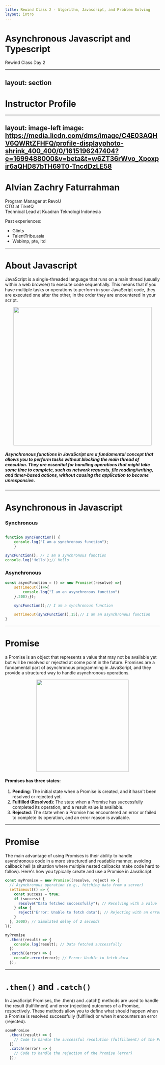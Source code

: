 ```yaml
---
title: Rewind Class 2 - Algorithm, Javascript, and Problem Solving
layout: intro
---
```


# Asynchronous Javascript and Typescript

Rewind Class Day 2

<!--
Introdution and Asynchronous Javascript
-->

---
layout: section
---

# Instructor Profile

---
layout: image-left
image: https://media.licdn.com/dms/image/C4E03AQHV6QWRtZFHFQ/profile-displayphoto-shrink_400_400/0/1615196247404?e=1699488000&v=beta&t=w6ZT36rWvo_Xpoxpir6aQHD87bTH69T0-TncdDzLE58
---


# Alvian Zachry Faturrahman

Program Manager at RevoU  
CTO at TiketQ  
Technical Lead at Kuadran Teknologi Indonesia

Past experiences:

- Glints
- TalentTribe.asia
- Webimp, pte, ltd

---

# About Javascript
JavaScript is a single-threaded language that runs on a main thread (usually within a web browser) to execute code sequentially. This means that if you have multiple tasks or operations to perform in your JavaScript code, they are executed one after the other, in the order they are encountered in your script.

<center>
    <img src="https://miro.medium.com/v2/format:webp/1*V5syja2casc0gCuu9zKV5g.png" width="450">
</center>

##### Asynchronous functions in JavaScript are a fundamental concept that allows you to perform tasks without blocking the main thread of execution. They are essential for handling operations that might take some time to complete, such as network requests, file reading/writing, and timer-based actions, without causing the application to become unresponsive.
---

# Asynchronous in Javascript 

### Synchronous
```javascript

function syncFunction() {
    console.log("I am a synchronous function");
    }

syncFunction(); // I am a synchronous function 
console.log('Hello');// Hello

```

### Asynchronous
```javascript
const asyncFunction = () => new Promise((resolve) =>{
    setTimeout(()=>{
        console.log("I am an asynchronous function")
    },200);});

    syncFunction();// I am a synchronous function
    
    setTimeout(syncFunction(),15);// I am an asynchronous function
}
```

---

# Promise
a Promise is an object that represents a value that may not be available yet but will be resolved or rejected at some point in the future. Promises are a fundamental part of asynchronous programming in JavaScript, and they provide a structured way to handle asynchronous operations.
<center>
    <img src="https://images.inc.com/uploaded_files/image/1920x1080/getty_106535542_970647970450096_67303.jpg" width="300">
</center>


#### Promises has three states:
1. **Pending**: The initial state when a Promise is created, and it hasn't been resolved or rejected yet.  
2. **Fulfilled (Resolved)**: The state when a Promise has successfully completed its operation, and a result value is available.  
3. **Rejected**: The state when a Promise has encountered an error or failed to complete its operation, and an error reason is available.  

---

# Promise
The main advantage of using Promises is their ability to handle asynchronous code in a more structured and readable manner, avoiding callback hell (a situation where multiple nested callbacks make code hard to follow). Here's how you typically create and use a Promise in JavaScript:

```javascript
const myPromise = new Promise((resolve, reject) => {
  // Asynchronous operation (e.g., fetching data from a server)
  setTimeout(() => {
    const success = true;
    if (success) {
      resolve("Data fetched successfully"); // Resolving with a value
    } else {
      reject("Error: Unable to fetch data"); // Rejecting with an error
    }
  }, 2000); // Simulated delay of 2 seconds
});

myPromise
  .then((result) => {
    console.log(result); // Data fetched successfully
  })
  .catch((error) => {
    console.error(error); // Error: Unable to fetch data
  });

```

<!--
We create a Promise using the new Promise() constructor, which takes a function as an argument. This function receives two parameters: resolve and reject, which are functions used to indicate the successful resolution or rejection of the Promise.

Inside the Promise constructor, we simulate an asynchronous operation using setTimeout. Depending on the outcome of the operation (success or failure), we either call resolve with a result or reject with an error.

We then use the .then() method to specify what should happen when the Promise is resolved and the .catch() method to handle any errors if the Promise is rejected.
-->

---

# `.then()` and `.catch()`
In JavaScript Promises, the .then() and .catch() methods are used to handle the result (fulfillment) and error (rejection) outcomes of a Promise, respectively. These methods allow you to define what should happen when a Promise is resolved successfully (fulfilled) or when it encounters an error (rejected).

```javascript
somePromise
  .then((result) => {
    // Code to handle the successful resolution (fulfillment) of the Promise
  })
  .catch((error) => {
    // Code to handle the rejection of the Promise (error)
  });

```